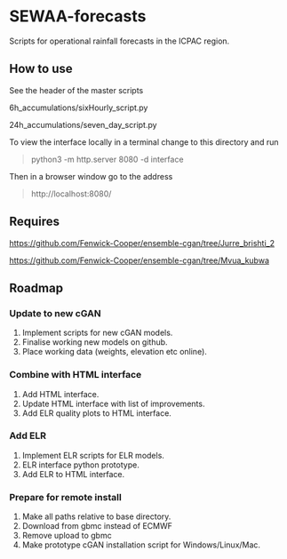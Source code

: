 # SEWAA-forecasts

Scripts for operational rainfall forecasts in the ICPAC region.


## How to use

See the header of the master scripts

6h_accumulations/sixHourly_script.py

24h_accumulations/seven_day_script.py

To view the interface locally in a terminal change to this
directory and run

> python3 -m http.server 8080 -d interface
   
Then in a browser window go to the address

> http://localhost:8080/


## Requires

https://github.com/Fenwick-Cooper/ensemble-cgan/tree/Jurre_brishti_2

https://github.com/Fenwick-Cooper/ensemble-cgan/tree/Mvua_kubwa


## Roadmap

### Update to new cGAN

1. Implement scripts for new cGAN models.
2. Finalise working new models on github.
3. Place working data (weights, elevation etc online).

### Combine with HTML interface

1. Add HTML interface.
2. Update HTML interface with list of improvements.
3. Add ELR quality plots to HTML interface.

### Add ELR

1. Implement ELR scripts for ELR models.
2. ELR interface python prototype.
3. Add ELR to HTML interface.

### Prepare for remote install

1. Make all paths relative to base directory.
2. Download from gbmc instead of ECMWF
3. Remove upload to gbmc
4. Make prototype cGAN installation script for Windows/Linux/Mac.

